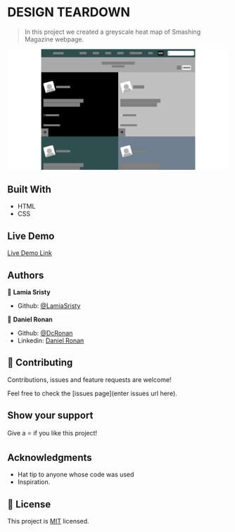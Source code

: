# DESIGN TEARDOWN

> In this project we created a greyscale heat map of Smashing Magazine webpage.

![screenshot](img/screenshot.png)

## Built With

- HTML
- CSS

## Live Demo

[Live Demo Link](https://raw.githack.com/LamiaSristy/Smashing-Magazine-Copy/master/index.html)


## Authors

👤 **Lamia Sristy**

- Github: [@LamiaSristy](https://github.com/LamiaSristy)


👤 **Daniel Ronan**

- Github: [@DcRonan](https://github.com/DcRonan)
- Linkedin: [Daniel Ronan](https://www.linkedin.com/in/danronan10/)


## 🤝 Contributing

Contributions, issues and feature requests are welcome!

Feel free to check the [issues page](enter issues url here).

## Show your support

Give a ⭐️ if you like this project!

## Acknowledgments

- Hat tip to anyone whose code was used
- Inspiration.

## 📝 License

This project is [MIT](lic.url) licensed.

